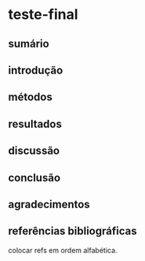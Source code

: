 # teste-final
## sumário
## introdução
## métodos
## resultados
## discussão
## conclusão
## agradecimentos
## referências bibliográficas
<p>colocar refs em ordem alfabética.</p>
